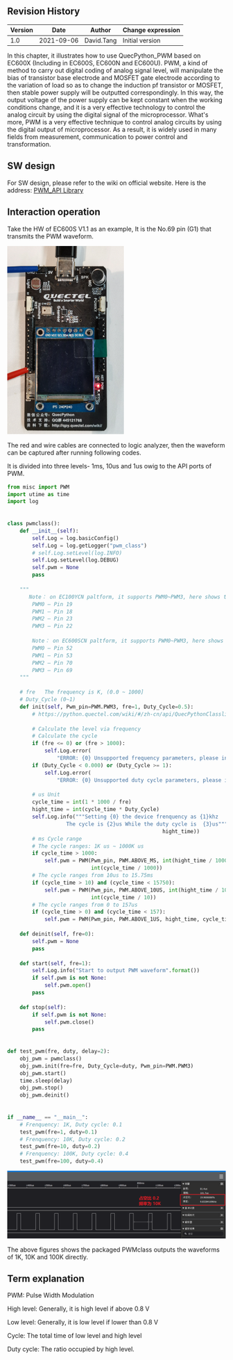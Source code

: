 ## Revision History

| Version | Date       | Author     | Change expression |
| ------- | ---------- | ---------- | ----------------- |
| 1.0     | 2021-09-06 | David.Tang | Initial version   |

In this chapter, it illustrates how to use QuecPython_PWM based on EC600X (Including in EC600S, EC600N and EC600U). PWM, a kind of method to carry out digital coding of analog signal level, will manipulate the bias of transistor base electrode and MOSFET gate electrode according to the variation of load so as to change the induction pf transistor or MOSFET, then stable power supply will be outputted correspondingly.  In this way, the output voltage of the power supply can be kept constant when the working conditions change, and it is a very effective technology to control the analog circuit by using the digital signal of the microprocessor. What's more, PWM is a very effective technique to control analog circuits by using the digital output of microprocessor. As a result, it is widely used in many fields from measurement, communication to power control and transformation.

## SW design

For SW design, please refer to the wiki on official website. Here is the address: [PWM_API Library](https://python.quectel.com/wiki/#/zh-cn/api/QuecPythonClasslib?id=pwm)

## Interaction operation

Take the HW of EC600S V1.1 as an example, It is the No.69 pin (G1) that transmits the PWM waveform. 

<img src="media/PWM_01.png" alt="image-20210906161205040" style="zoom:50%;" />

The red and wire cables are connected to logic analyzer, then the waveform can be  captured after running following codes.

It is divided into three levels- 1ms, 10us and 1us owig to the API ports of PWM. 

```python
from misc import PWM
import utime as time
import log


class pwmclass():
    def __init__(self):
        self.Log = log.basicConfig()
        self.Log = log.getLogger("pwm_class")
        # self.Log.setLevel(log.INFO)
        self.Log.setLevel(log.DEBUG)
        self.pwm = None
        pass

    """
       Note： on EC100YCN paltform, it supports PWM0~PWM3, here shows the corresponding pins
        PWM0 – Pin 19
        PWM1 – Pin 18
        PWM2 – Pin 23
        PWM3 – Pin 22

        Note： on EC600SCN paltform, it supports PWM0~PWM3, here shows the corresponding pins
        PWM0 – Pin 52
        PWM1 – Pin 53
        PWM2 – Pin 70
        PWM3 – Pin 69
    """

    # fre   The frequency is K, (0.0 ~ 1000] 
    # Duty_Cycle (0~1)
    def init(self, Pwm_pin=PWM.PWM3, fre=1, Duty_Cycle=0.5):
        # https://python.quectel.com/wiki/#/zh-cn/api/QuecPythonClasslib?id=pwm

        # Calculate the level via frequency
        # Calculate the cycle
        if (fre <= 0) or (fre > 1000):
            self.Log.error(
                "ERROR: {0} Unsupported frequency parameters, please input (0~1000]K ".format(fre))
        if (Duty_Cycle < 0.000) or (Duty_Cycle >= 1):
            self.Log.error(
                "ERROR: {0} Unsupported duty cycle parameters, please input the frequency within (0~1.0)".format(Duty_Cycle))
                          
        # us Unit
        cycle_time = int(1 * 1000 / fre)
        hight_time = int(cycle_time * Duty_Cycle)
        self.Log.info("""Setting {0} the device frenquency as {1}khz  
                   The cycle is {2}us While the duty cycle is  {3}us""".format(Pwm_pin, fre, cycle_time,
                                                  hight_time))
        # ms Cycle range
        # The cycle ranges: 1K us ~ 1000K us
        if cycle_time > 1000:
            self.pwm = PWM(Pwm_pin, PWM.ABOVE_MS, int(hight_time / 1000),
                           int(cycle_time / 1000))
        # The cycle ranges from 10us to 15.75ms
        if (cycle_time > 10) and (cycle_time < 15750):
            self.pwm = PWM(Pwm_pin, PWM.ABOVE_10US, int(hight_time / 10),
                           int(cycle_time / 10))
        # The cycle ranges from 0 to 157us
        if (cycle_time > 0) and (cycle_time < 157):
            self.pwm = PWM(Pwm_pin, PWM.ABOVE_1US, hight_time, cycle_time)

    def deinit(self, fre=0):
        self.pwm = None
        pass

    def start(self, fre=1):
        self.Log.info("Start to output PWM waveform".format())
        if self.pwm is not None:
            self.pwm.open()
        pass

    def stop(self):
        if self.pwm is not None:
            self.pwm.close()
        pass


def test_pwm(fre, duty, delay=2):
    obj_pwm = pwmclass()
    obj_pwm.init(fre=fre, Duty_Cycle=duty, Pwm_pin=PWM.PWM3)
    obj_pwm.start()
    time.sleep(delay)
    obj_pwm.stop()
    obj_pwm.deinit()


if __name__ == "__main__":
    # Frenquency: 1K, Duty cycle: 0.1
    test_pwm(fre=1, duty=0.1)
    # Frenquency: 10K, Duty cycle: 0.2
    test_pwm(fre=10, duty=0.2)
    # Frenquency: 100K, Duty cycle: 0.4
    test_pwm(fre=100, duty=0.4)

```
![media_PWM_02(E)](media\PWM_02.jpg)

The above figures shows the packaged PWMclass outputs the waveforms of 1K, 10K and 100K directly. 

## Term explanation

PWM: Pulse Width Modulation

High level: Generally, it is high level if above 0.8 V 

Low level: Generally, it is low level if lower than 0.8 V

Cycle: The total time of low level and high level

Duty cycle: The ratio occupied by high level. 